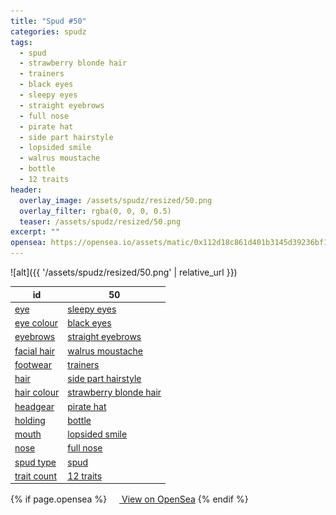 ```yaml
---
title: "Spud #50"
categories: spudz
tags:
  - spud
  - strawberry blonde hair
  - trainers
  - black eyes
  - sleepy eyes
  - straight eyebrows
  - full nose
  - pirate hat
  - side part hairstyle
  - lopsided smile
  - walrus moustache
  - bottle
  - 12 traits
header:
  overlay_image: /assets/spudz/resized/50.png
  overlay_filter: rgba(0, 0, 0, 0.5)
  teaser: /assets/spudz/resized/50.png
excerpt: ""
opensea: https://opensea.io/assets/matic/0x112d18c861d401b3145d39236bf149f01e18beed/50
---
```

![alt]({{ '/assets/spudz/resized/50.png' | relative_url }})

| id | 50 |
|-|-|
| <a href="/traits/eye/#trait-type">eye</a> | <a href="/traits/eye/sleepy-eyes/1/#trait">sleepy eyes</a> |
| <a href="/traits/eye-colour/#trait-type">eye colour</a> | <a href="/traits/eye-colour/black-eyes/1/#trait">black eyes</a> |
| <a href="/traits/eyebrows/#trait-type">eyebrows</a> | <a href="/traits/eyebrows/straight-eyebrows/1/#trait">straight eyebrows</a> |
| <a href="/traits/facial-hair/#trait-type">facial hair</a> | <a href="/traits/facial-hair/walrus-moustache/1/#trait">walrus moustache</a> |
| <a href="/traits/footwear/#trait-type">footwear</a> | <a href="/traits/footwear/trainers/1/#trait">trainers</a> |
| <a href="/traits/hair/#trait-type">hair</a> | <a href="/traits/hair/side-part-hairstyle/1/#trait">side part hairstyle</a> |
| <a href="/traits/hair-colour/#trait-type">hair colour</a> | <a href="/traits/hair-colour/strawberry-blonde-hair/1/#trait">strawberry blonde hair</a> |
| <a href="/traits/headgear/#trait-type">headgear</a> | <a href="/traits/headgear/pirate-hat/1/#trait">pirate hat</a> |
| <a href="/traits/holding/#trait-type">holding</a> | <a href="/traits/holding/bottle/1/#trait">bottle</a> |
| <a href="/traits/mouth/#trait-type">mouth</a> | <a href="/traits/mouth/lopsided-smile/1/#trait">lopsided smile</a> |
| <a href="/traits/nose/#trait-type">nose</a> | <a href="/traits/nose/full-nose/1/#trait">full nose</a> |
| <a href="/traits/spud-type/#trait-type">spud type</a> | <a href="/traits/spud-type/spud/1/#trait">spud</a> |
| <a href="/traits/trait-count/#trait-type">trait count</a> | <a href="/traits/trait-count/12-traits/1/#trait">12 traits</a> |

{% if page.opensea %}
<a href="{{page.opensea}}" class="btn btn--info" onclick="window.open(this.href, '_blank'); return false;"><img src="/assets/images/opensea.svg" width="16px"><span>  View on OpenSea</span></a>
{% endif %}
